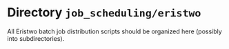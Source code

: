# Directory ```job_scheduling/eristwo```

All Eristwo batch job distribution scripts should be organized here 
(possibly into subdirectories).